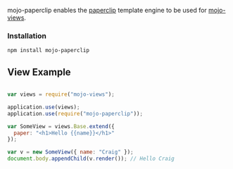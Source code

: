 mojo-paperclip enables the [paperclip](https://github.com/mojo-js/paperclip.js) template engine to be used for [mojo-views](https://github.com/mojo-js/mojo-views).

### Installation

```
npm install mojo-paperclip
```


## View Example

```javascript

var views = require("mojo-views");

application.use(views);
application.use(require("mojo-paperclip"));

var SomeView = views.Base.extend({  
  paper: "<h1>Hello {{name}}</h1>"
});

var v = new SomeView({ name: "Craig" });
document.body.appendChild(v.render()); // Hello Craig
```


